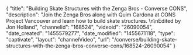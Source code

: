 {
    "title": "Building Skate Structures with the Zenga Bros - Converse CONS",
    "description": "Join the Zenga Bros along with Quim Cardona at CONS Project Vancouver and learn how to build skate structures.  \n\nEdited by Jon Holland",
    "channelid": "168524",
    "videoid": "26090054",
    "date_created": "1455579277",
    "date_modified": "1455671118",
    "type": "captivate",
    "layout": "channelVideo",
    "url": "\/converse\/building-skate-structures-with-the-zenga-bros-converse-cons\/168524-26090054"
}